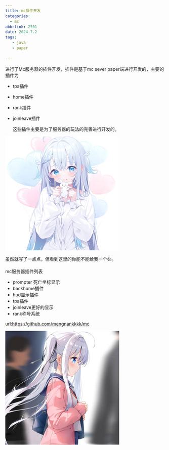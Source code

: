 ```yaml
---
title: mc插件开发
categories:
  - mc
abbrlink: 2701
date: 2024.7.2
tags: 
   - java
   - paper

---
```


进行了Mc服务器的插件开发，插件是基于mc sever paper端进行开发的，主要的插件为

- tpa插件

- home插件

- rank插件

- joinleave插件

  这些插件主要是为了服务器的玩法的完善进行开发的。

  

![](https://raw.githubusercontent.com/mengnankkkk/img/main/202407021457501.jpg)

虽然就写了一点点，但看到这里的你能不能给我一个👍。



 mc服务器插件列表

 - prompter 死亡坐标显示
 - backhome插件
 - hud显示插件
 - tpa插件
 - joinleave更好的显示
 - rank称号系统

url:https://github.com/mengnankkkk/mc

![](https://raw.githubusercontent.com/mengnankkkk/img/main/202407021709952.jpg)